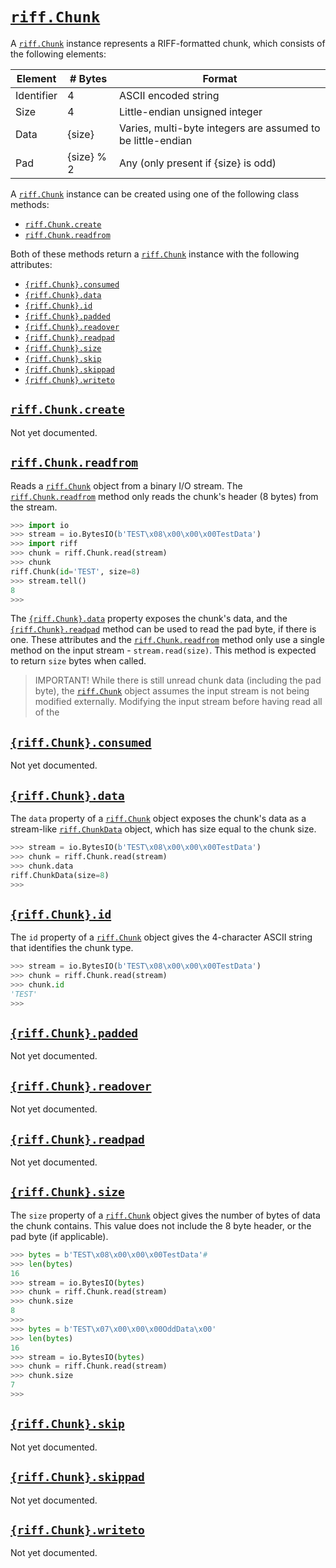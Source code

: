 # [`riff.Chunk`](riff.Chunk.md#riffchunk)

A [`riff.Chunk`](riff.Chunk.md#riffchunk) instance represents a RIFF-formatted chunk, which consists of the following elements:

| Element    | # Bytes    | Format                                                      |
|------------|------------|-------------------------------------------------------------|
| Identifier | 4          | ASCII encoded string                                        |
| Size       | 4          | Little-endian unsigned integer                              |
| Data       | {size}     | Varies, multi-byte integers are assumed to be little-endian |
| Pad        | {size} % 2 | Any (only present if {size} is odd)                         |

A [`riff.Chunk`](riff.Chunk.md#riffchunk) instance can be created using one of the following class methods:

- [`riff.Chunk.create`](riff.Chunk.md#riffchunkcreate)
- [`riff.Chunk.readfrom`](riff.Chunk.md#riffchunkreadfrom)

Both of these methods return a [`riff.Chunk`](riff.Chunk.md#riffchunk) instance with the following attributes:

- [`{riff.Chunk}.consumed`](riff.Chunk.md#riffchunkconsumed)
- [`{riff.Chunk}.data`](riff.Chunk.md#riffchunkdata)
- [`{riff.Chunk}.id`](riff.Chunk.md#riffchunkid)
- [`{riff.Chunk}.padded`](riff.Chunk.md#riffchunkpadded)
- [`{riff.Chunk}.readover`](riff.Chunk.md#riffchunkreadover)
- [`{riff.Chunk}.readpad`](riff.Chunk.md#riffchunkreadpad)
- [`{riff.Chunk}.size`](riff.Chunk.md#riffchunksize)
- [`{riff.Chunk}.skip`](riff.Chunk.md#riffchunkskip)
- [`{riff.Chunk}.skippad`](riff.Chunk.md#riffchunkskippad)
- [`{riff.Chunk}.writeto`](riff.Chunk.md#riffchunkwriteto)


## [`riff.Chunk.create`](riff.Chunk.md#riffchunkcreate)

Not yet documented.


## [`riff.Chunk.readfrom`](riff.Chunk.md#riffchunkreadfrom)

Reads a [`riff.Chunk`](riff.Chunk.md#riffchunk) object from a binary I/O stream. The [`riff.Chunk.readfrom`](riff.Chunk.md#riffchunkreadfrom) method only reads the chunk's header (8 bytes) from the stream. 

```python
>>> import io
>>> stream = io.BytesIO(b'TEST\x08\x00\x00\x00TestData')
>>> import riff
>>> chunk = riff.Chunk.read(stream)
>>> chunk
riff.Chunk(id='TEST', size=8)
>>> stream.tell()
8
>>>
```

The [`{riff.Chunk}.data`](riff.Chunk.md#riffchunkdata) property exposes the chunk's data, and the [`{riff.Chunk}.readpad`](riff.Chunk.md#riffchunkreadpad) method can be used to read the pad byte, if there is one. These attributes and the [`riff.Chunk.readfrom`](riff.Chunk.md#riffchunkreadfrom) method only use a single method on the input stream - `stream.read(size)`. This method is expected to return `size` bytes when called.

>IMPORTANT! While there is still unread chunk data (including the pad byte), the [`riff.Chunk`](riff.Chunk.md#riffchunk) object assumes the input stream is not being modified externally. Modifying the input stream before having read all of the 


## [`{riff.Chunk}.consumed`](riff.Chunk.md#riffchunkconsumed)

Not yet documented.


## [`{riff.Chunk}.data`](riff.Chunk.md#riffchunkdata)

The `data` property of a [`riff.Chunk`](riff.Chunk.md#riffchunk) object exposes the chunk's data as a stream-like [`riff.ChunkData`](riff.ChunkData.md#riffchunkdata) object, which has size equal to the chunk size.

```python
>>> stream = io.BytesIO(b'TEST\x08\x00\x00\x00TestData')
>>> chunk = riff.Chunk.read(stream)
>>> chunk.data
riff.ChunkData(size=8)
>>>
```


## [`{riff.Chunk}.id`](riff.Chunk.md#riffchunkid)

The `id` property of a [`riff.Chunk`](riff.Chunk.md#riffchunk) object gives the 4-character ASCII string that identifies the chunk type.

```python
>>> stream = io.BytesIO(b'TEST\x08\x00\x00\x00TestData')
>>> chunk = riff.Chunk.read(stream)
>>> chunk.id
'TEST'
>>>
```


## [`{riff.Chunk}.padded`](riff.Chunk.md#riffchunkpadded)

Not yet documented.


## [`{riff.Chunk}.readover`](riff.Chunk.md#riffchunkreadover)

Not yet documented.


## [`{riff.Chunk}.readpad`](riff.Chunk.md#riffchunkreadpad)

Not yet documented.


## [`{riff.Chunk}.size`](riff.Chunk.md#riffchunksize)

The `size` property of a [`riff.Chunk`](riff.Chunk.md#riffchunk) object gives the number of bytes of data the chunk contains. This value does not include the 8 byte header, or the pad byte (if applicable).

```python
>>> bytes = b'TEST\x08\x00\x00\x00TestData'#
>>> len(bytes)
16
>>> stream = io.BytesIO(bytes)
>>> chunk = riff.Chunk.read(stream)
>>> chunk.size
8
>>>
>>> bytes = b'TEST\x07\x00\x00\x00OddData\x00'
>>> len(bytes)
16
>>> stream = io.BytesIO(bytes)
>>> chunk = riff.Chunk.read(stream)
>>> chunk.size
7
>>>
```


## [`{riff.Chunk}.skip`](riff.Chunk.md#riffchunkskip)

Not yet documented.


## [`{riff.Chunk}.skippad`](riff.Chunk.md#riffchunkskippad)

Not yet documented.


## [`{riff.Chunk}.writeto`](riff.Chunk.md#riffchunkwriteto)

Not yet documented.
